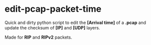 # edit-pcap-packet-time

Quick and dirty python script to edit the **[Arrival time]** of a **.pcap** and update the checksum of **[IP]** and **[UDP]** layers.

Made for **RIP** and **RIPv2** packets.
